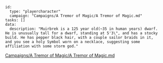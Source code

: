 
```RpgManager4
id: 
  type: "playercharacter"
  campaign: "Campaigns/A Tremor of Magic/A Tremor of Magic.md"
tasks: []
data: 
  description: "Muirbrek is a 125 year old(~35 in human years) dwarf. He is unusually tall for a dwarf, standing at 5'3\", and has a stocky build. He has pepper black hair, with a couple sailor braids in it, and you see a holy Symbol worn on a necklace, suggesting some affiliation with some storm god."
```

[Campaigns/A Tremor of Magic/A Tremor of Magic.md](Campaigns/A%20Tremor%20of%20Magic/A%20Tremor%20of%20Magic.md)